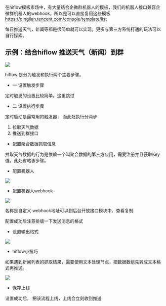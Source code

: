 在hiflow模板市场中，有大量结合企微群机器人的模板，我们的机器人接口兼容企微群机器人的webhook，所以是可以直接复用这些模板 https://qinglian.tencent.com/console/template/list

每日推送天气，新闻等都是很简单就可以实现。更多与第三方系统打通的玩法可以自行探索。

## 示例：结合hiflow 推送天气（新闻）到群

![](../.media/hiflow-image1.png)

hiflow 是分为触发和执行两个主要步骤。

* 一 设置触发步骤

定时触发的设置比较简单，这里跳过

* 二 设置执行步骤

定时启动是最常用的触发器， 而此处执行分两步

1. 拉取天气数据
2. 推送到群接口

* 配置聚合数据抓取信息

拉取天气数据的行为是依赖一个叫聚合数据的第三方应用，需要注册并且获取Key值。此处省略该步骤。

* 配置机器人

![](../.media/hiflow-image2.png)

* 配置机器人webhook

![](../.media/hiflow-image3.png)

名称是自定义
webhook地址可以到后台开放接口模块中，查看复制


配置成功后注意排版一下发送消息的格式

* 设置输出格式

![](../.media/hiflow-image5.png)

* hiflow小技巧

如果遇到新闻列表的抓取结果，需要使用文本处理节点，把数据数组先转成文本格式再推送。

![](../.media/hiflow-image6.png)

* 保存上线

设置成功后， 把该流程上线，上线会立刻收到推送

